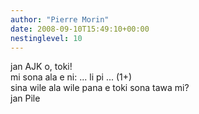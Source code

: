 ```yaml
---
author: "Pierre Morin"
date: 2008-09-10T15:49:10+00:00
nestinglevel: 10
---
```

jan AJK o, toki!  
mi sona ala e ni: ... li pi ... (1+)  
sina wile ala wile pana e toki sona tawa mi?  
jan Pile